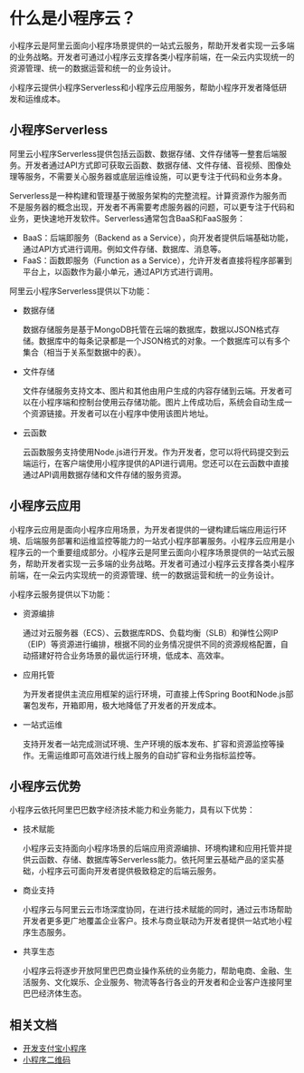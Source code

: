# 什么是小程序云？

小程序云是阿里云面向小程序场景提供的一站式云服务，帮助开发者实现一云多端的业务战略。开发者可通过小程序云支撑各类小程序前端，在一朵云内实现统一的资源管理、统一的数据运营和统一的业务设计。

小程序云提供小程序Serverless和小程序云应用服务，帮助小程序开发者降低研发和运维成本。

## 小程序Serverless

阿里云小程序Serverless提供包括云函数、数据存储、文件存储等一整套后端服务。开发者通过API方式即可获取云函数、数据存储、文件存储、音视频、图像处理等服务，不需要关心服务器或底层运维设施，可以更专注于代码和业务本身。

Serverless是一种构建和管理基于微服务架构的完整流程。计算资源作为服务而不是服务器的概念出现，开发者不再需要考虑服务器的问题，可以更专注于代码和业务，更快速地开发软件。Serverless通常包含BaaS和FaaS服务：

-   BaaS：后端即服务（Backend as a Service），向开发者提供后端基础功能，通过API方式进行调用。例如文件存储、数据库、消息等。
-   FaaS：函数即服务（Function as a Service），允许开发者直接将程序部署到平台上，以函数作为最小单元，通过API方式进行调用。

阿里云小程序Serverless提供以下功能：

-   数据存储

    数据存储服务是基于MongoDB托管在云端的数据库，数据以JSON格式存储。数据库中的每条记录都是一个JSON格式的对象。一个数据库可以有多个集合（相当于关系型数据中的表）。

-   文件存储

    文件存储服务支持文本、图片和其他由用户生成的内容存储到云端。开发者可以在小程序端和控制台使用云存储功能。图片上传成功后，系统会自动生成一个资源链接。开发者可以在小程序中使用该图片地址。

-   云函数

    云函数服务支持使用Node.js进行开发。作为开发者，您可以将代码提交到云端运行，在客户端使用小程序提供的API进行调用。您还可以在云函数中直接通过API调用数据存储和文件存储的服务资源。


## 小程序云应用

小程序云应用是面向小程序应用场景，为开发者提供的一键构建后端应用运行环境、后端服务部署和运维监控等能力的一站式小程序部署服务。小程序云应用是小程序云的一个重要组成部分。小程序云是阿里云面向小程序场景提供的一站式云服务，帮助开发者实现一云多端的业务战略。开发者可通过小程序云支撑各类小程序前端，在一朵云内实现统一的资源管理、统一的数据运营和统一的业务设计。

小程序云服务提供以下功能：

-   资源编排

    通过对云服务器（ECS）、云数据库RDS、负载均衡（SLB）和弹性公网IP（EIP）等资源进行编排，根据不同的业务情况提供不同的资源规格配置，自动搭建好符合业务场景的最优运行环境，低成本、高效率。

-   应用托管

    为开发者提供主流应用框架的运行环境，可直接上传Spring Boot和Node.js部署包发布，开箱即用，极大地降低了开发者的开发成本。

-   一站式运维

    支持开发者一站完成测试环境、生产环境的版本发布、扩容和资源监控等操作。无需运维即可高效进行线上服务的自动扩容和业务指标监控等。


## 小程序云优势

小程序云依托阿里巴巴数字经济技术能力和业务能力，具有以下优势：

-   技术赋能

    小程序云支持面向小程序场景的后端应用资源编排、环境构建和应用托管并提供云函数、存储、数据库等Serverless能力。依托阿里云基础产品的坚实基础，小程序云可面向开发者提供极致稳定的后端云服务。

-   商业支持

    小程序云与阿里云云市场深度协同，在进行技术赋能的同时，通过云市场帮助开发者更多更广地覆盖企业客户。技术与商业联动为开发者提供一站式地小程序生态服务。

-   共享生态

    小程序云将逐步开放阿里巴巴商业操作系统的业务能力，帮助电商、金融、生活服务、文化娱乐、企业服务、物流等各行各业的开发者和企业客户连接阿里巴巴经济体生态。


## 相关文档

-   [开发支付宝小程序]()
-   [小程序二维码](/cn.zh-CN/云应用指南/云应用开发示例/小程序二维码.md)

